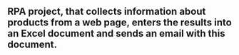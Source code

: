 ## RPA project, that collects information about products from a web page, enters the results into an Excel document and sends an email with this document.
